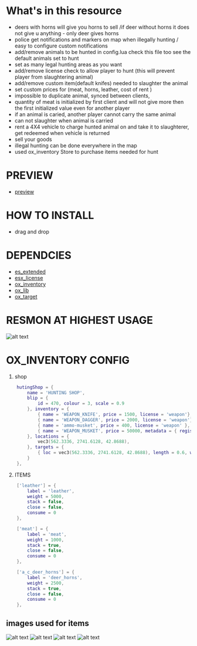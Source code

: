 # What's in this resource
+ deers with horns will give you horns to sell /if deer without horns it does not give u anything - only deer gives horns
+ police get notifications and markers on map when illegally hunting / easy to configure custom notifications 
+ add/remove animals to be hunted in config.lua check this file too see the default animals set to hunt 
+ set as many legal hunting areas as you want 
+ add/remove license check to allow player to hunt (this will prevent player from slaughtering animal)
+ add/remove custom item(default knifes) needed to slaughter the animal
+ set custom prices for (meat, horns, leather, cost of rent )
+ impossible to duplicate animal, synced between clients, 
+ quantity of meat is initialized by first client and will not give more then the first initialized value even for another player
+ if an animal is caried, another player cannot carry the same animal 
+ can not slaughter when animal is carried
+ rent a 4X4 vehicle to charge hunted animal on and take it to slaughterer, get redeemed when vehicle is returned 
+ sell your goods 
+ illegal hunting can be done everywhere in the map
+ used ox_inventory Store to purchase items needed for hunt

# PREVIEW
- <a href="https://youtu.be/4BJ8PjH5P8A">preview</a>

# HOW TO INSTALL
+ drag and drop

# DEPENDCIES
 - <a href="https://github.com/ESX-Org/es_extended">es_extended</a>
 - <a href="https://github.com/ESX-Org/esx_license">esx_license</a> 
 - <a href="https://github.com/overextended/ox_inventory">ox_inventory</a>
 - <a href="https://github.com/overextended/ox_lib">ox_lib</a>
 - <a href="https://github.com/overextended/ox_target">ox_target</a>

# RESMON AT HIGHEST USAGE
![alt text](https://i.imgur.com/wJfWxNK.png "perfs") 

# 	OX_INVENTORY CONFIG
1. shop
```lua
    hutingShop = {
		name = 'HUNTING SHOP',
		blip = {
			id = 470, colour = 3, scale = 0.9
		}, inventory = {
			{ name = 'WEAPON_KNIFE', price = 1500, license = 'weapon'},--add other licenses here 
			{ name = 'WEAPON_DAGGER', price = 2000, license = 'weapon'},
			{ name = 'ammo-musket', price = 400, license = 'weapon' },
			{ name = 'WEAPON_MUSKET', price = 50000, metadata = { registered = true }, license = 'weapon' }, 
		}, locations = {
			vec3(562.3336, 2741.6128, 42.8688),
		}, targets = {
			{ loc = vec3(562.3336, 2741.6128, 42.8688), length = 0.6, width = 0.5, heading = 189.0, minZ = 42.5688, maxZ = 43.8688, distance = 3.0 },
		}
	},
```
2. ITEMS
```lua
	['leather'] = {
		label = 'leather',
		weight = 5000,
		stack = false,
		close = false,
		consume = 0
	},

	['meat'] = {
		label = 'meat',
		weight = 1000,
		stack = true,
		close = false,
		consume = 0
	},

	['a_c_deer_horns'] = {
		label = 'deer_horns',
		weight = 2500,
		stack = true,
		close = false,
		consume = 0
	},
```
## images used for items 
![alt text](https://i.imgur.com/T5CMwjB.png "MEAT") 
![alt text](https://i.imgur.com/25H7bys.png "leather") 
![alt text](https://i.imgur.com/kwdrzYs.png "DAGGER") 
![alt text](https://i.imgur.com/eVDPru6.png "HORNS")  